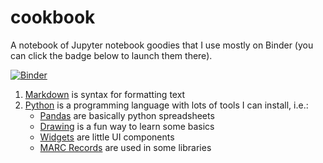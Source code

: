 # cookbook
A notebook of Jupyter notebook goodies that I use mostly on Binder (you can click the badge below to launch them there).

[![Binder](https://mybinder.org/badge_logo.svg)](https://mybinder.org/v2/gh/dbrunton/cookbook/master)

1. [Markdown](https://github.com/dbrunton/cookbook/blob/master/Markdown.ipynb) is syntax for formatting text
1. [Python](https://github.com/dbrunton/cookbook/blob/master/Python.ipynb) is a programming language with lots of tools I can install, i.e.:
   - [Pandas](https://github.com/dbrunton/cookbook/blob/master/Pandas.ipynb) are basically python spreadsheets
   - [Drawing](https://github.com/dbrunton/cookbook/blob/master/Turtle%20Drawing.ipynb) is a fun way to learn some basics
   - [Widgets](https://github.com/dbrunton/cookbook/blob/master/Widgets.ipynb) are little UI components
   - [MARC Records](https://github.com/dbrunton/cookbook/blob/master/Turtle%20Drawing.ipynb) are used in some libraries

